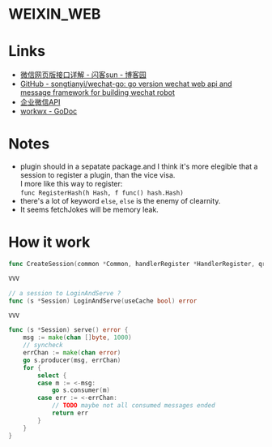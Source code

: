 # WEIXIN_WEB

# Links

* [微信网页版接口详解 - 闪客sun - 博客园](https://www.cnblogs.com/flashsun/p/8493306.html)
* [GitHub - songtianyi/wechat-go: go version wechat web api and message framework for building wechat robot](https://github.com/songtianyi/wechat-go)
* [企业微信API](https://work.weixin.qq.com/api/doc#90002/90151/90854)
* [workwx - GoDoc](https://godoc.org/github.com/xen0n/go-workwx#example-Workwx)

# Notes

* plugin should in a sepatate package.and I think it's more elegible that
  a session to register a plugin, than the vice visa.  
  I more like this way to register:  
  `func RegisterHash(h Hash, f func() hash.Hash)`  
* there's a lot of keyword `else`, `else` is the enemy of clearnity.
* It seems fetchJokes will be memory leak.

# How it work

```go
func CreateSession(common *Common, handlerRegister *HandlerRegister, qrmode int) (*Session, error) {

VVV

// a session to LoginAndServe ? 
func (s *Session) LoginAndServe(useCache bool) error

VVV

func (s *Session) serve() error {
	msg := make(chan []byte, 1000)
	// syncheck
	errChan := make(chan error)
	go s.producer(msg, errChan)
	for {
		select {
		case m := <-msg:
			go s.consumer(m)
		case err := <-errChan:
			// TODO maybe not all consumed messages ended
			return err
		}
	}
}
```


